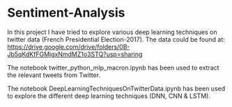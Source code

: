 # Sentiment-Analysis
In this project I have tried to explore various deep learning techniques on twitter data (French Presidential Election-2017).
The data could be found at:
https://drive.google.com/drive/folders/0B-Jb5qKdKfFGMjgxNmdMZ1o3STQ?usp=sharing

The notebook
twitter_python_mlp_macron.ipynb has been used to extract the relevant tweets from Twitter.

The notebook
DeepLearningTechniquesOnTwitterData.ipynb has been used to explore the different deep learning techniques (DNN, CNN & LSTM).
